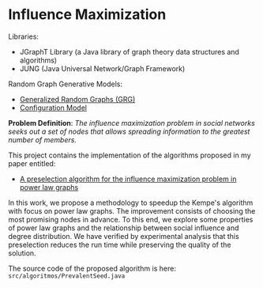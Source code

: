 # Influence Maximization

Libraries:
- JGraphT Library (a Java library of graph theory data structures and algorithms)
- JUNG (Java Universal Network/Graph Framework)

Random Graph Generative Models:
- [Generalized Random Graphs (GRG)](https://www.cambridge.org/core/books/random-graphs-and-complex-networks/generalized-random-graphs/21A9FB3C0727E788E507B49C7C3BFED7)
- [Configuration Model](https://www.cambridge.org/core/books/random-graphs-and-complex-networks/configuration-model/6D3DAC44FF73AAB1CED2FA5F3864B51C)


**Problem Definition**: *The influence maximization problem in social networks seeks out a set of nodes that allows spreading information to the greatest number of members.*

This project contains the implementation of the algorithms proposed in my paper entitled:

- [A preselection algorithm for the influence maximization problem in power law graphs](https://dl.acm.org/doi/abs/10.1145/3167132.3167322)

 In this work, we propose a methodology to speedup the Kempe's algorithm with focus on power law graphs. The improvement consists of choosing the most promising nodes in advance. To this end, we explore some properties of power law graphs and the relationship between social influence and degree distribution. We have verified by experimental analysis that this preselection reduces the run time while preserving the quality of the solution.
 
 The source code of the proposed algorithm is here:  `src/algoritmos/PrevalentSeed.java`
